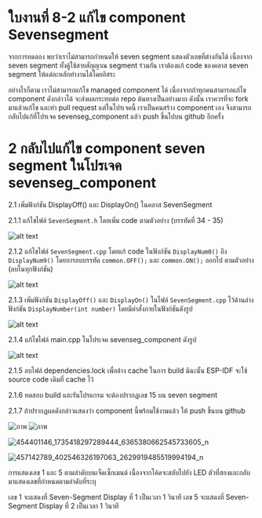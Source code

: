 # ใบงานที่ 8-2 แก้ไข component Sevensegment
จากการทดลอง พบว่าเราไม่สามารถกำหนดให้ seven segment แสดงตัวเลขที่ต่างกันได้ เนื่องจาก seven segment ทั้งคู้ใช้สายสัญญาณ segment ร่วมกัน เราต้องแก้ code ของคลาส seven segment ให้แต่ละหลักทำงานได้โดยอิสระ

อย่างไรก็ตาม เราไม่สามารถแก้ไข managed component ได้ เนื่องจากถ้าทุกคนสามารถแก้ไข component ดังกล่าวได้ จะส่งผลกระทบต่อ repo ต้นทางเป็นอย่างมาก ดังนั้น เราควรที่จะ fork มาแล้วแก้ไข และทำ pull request แต่ในโปรเจคนี้ เราเป็นคนสร้าง component  เอง  จึงสามารถกลับไปแก้ที่โปรเจค sevenseg_component แล้ว push ขึ้นไปบน github อีกครั้ง 


# 2 กลับไปแก้ไข component seven segment ในโปรเจค sevenseg_component

2.1 เพิ่มฟังก์ชัน DisplayOff() และ DisplayOn() ในคลาส   SevenSegment

2.1.1 แก้ไขไฟล์ `SevenSegment.h` โดยเพิ่ม code  ตามตัวอย่าง (บรรทัดที่ 34 - 35)

![alt text](./Pictures/image-5.png)

2.1.2 แก้ไขไฟล์ `SevenSegment.cpp` โดยแก้ code ในฟังก์ชัน  `DisplayNum0()` ถึง `DisplayNum9()` โดยการลบบรรทัด `common.OFF();` และ `common.ON();` ออกไป ตามตัวอย่าง (ลบในทุกฟังก์ชัน)

![alt text](./Pictures/image-6.png)

2.1.3 เพิ่มฟังก์ชัน `DisplayOff()` และ `DisplayOn()` ในไฟล์ `SevenSegment.cpp` ไว้ด้านล่างฟังก์ชัน `DisplayNumber(int number)` โดยมีคำสั่งภายในฟังก์ชันดังรูป 

![alt text](./Pictures/image-8.png)

2.1.4 แก้ไขไฟล์ main.cpp ในโปรเจค sevenseg_component ดังรูป

![alt text](./Pictures/image-9.png)

2.1.5 ลบไฟล์ dependencies.lock เพื่อล้าง cache ในการ build มิฉะนั้น ESP-IDF จะใช้ source code เดิมที่ cache ไว้


2.1.6 ทดสอบ build และรันโปรแกรม จะต้องปรากฏเลข 15 บน seven segment

2.1.7 ถ้าปรากฏผลดังกล่าวแสดงว่า component นี้พร้อมใช้งานแล้ว ให้ push ขึ้นบน  github 

![ภาพ](https://github.com/user-attachments/assets/ce4ce1ea-112c-473b-ba1b-5171b4323b0e)
![ภาพ](https://github.com/user-attachments/assets/76e321ba-69b3-485b-a28c-d18e5b9e1230)

![454401146_1735418297289444_6365380662545733605_n](https://github.com/user-attachments/assets/57f76d29-354b-49bf-8382-5aac7f768e10)

![457142789_402546326197063_2629919485519994194_n](https://github.com/user-attachments/assets/cb927b60-5c0f-46e4-a9fd-3d5645acf1c9)

การแสดงเลข 1 และ 5 ตามลำดับบนเจ็ดเซ็กเมนต์ เนื่องจากโค้ดจะสลับไปยัง LED ตัวที่สองและกลับมาแสดงเลขที่กำหนดตามลำดับที่ระบุ

เลข 1 จะแสดงที่ Seven-Segment Display ที่ 1 เป็นเวลา 1 วินาที
เลข 5 จะแสดงที่ Seven-Segment Display ที่ 2 เป็นเวลา 1 วินาที

